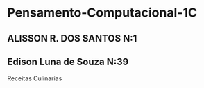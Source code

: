 # Pensamento-Computacional-1C

## ALISSON R. DOS SANTOS N:1
## Edison Luna de Souza N:39

Receitas Culinarias


